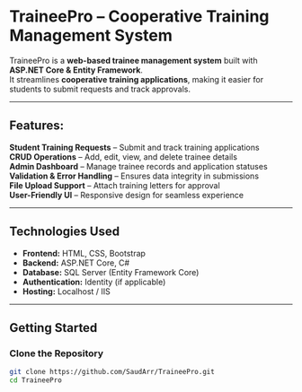 # TraineePro – Cooperative Training Management System 

TraineePro is a **web-based trainee management system** built with **ASP.NET Core & Entity Framework**.  
It streamlines **cooperative training applications**, making it easier for students to submit requests and track approvals.

---

## Features:
**Student Training Requests** – Submit and track training applications  
**CRUD Operations** – Add, edit, view, and delete trainee details  
**Admin Dashboard** – Manage trainee records and application statuses  
**Validation & Error Handling** – Ensures data integrity in submissions  
**File Upload Support** – Attach training letters for approval  
**User-Friendly UI** – Responsive design for seamless experience  

---

## Technologies Used
- **Frontend:** HTML, CSS, Bootstrap
- **Backend:** ASP.NET Core, C#
- **Database:** SQL Server (Entity Framework Core)
- **Authentication:** Identity (if applicable)
- **Hosting:** Localhost / IIS

---

## Getting Started

### Clone the Repository
```sh
git clone https://github.com/SaudArr/TraineePro.git
cd TraineePro
